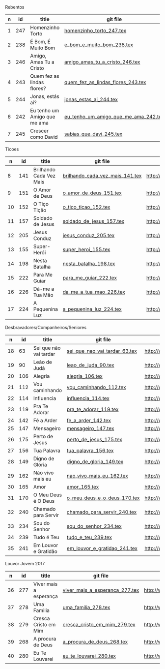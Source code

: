 

Rebentos

n  | id    | title | git file | site link | 
---|-------|-------|----------|-----------| 
1 | 247    | Homenzinho Torto | [homenzinho_torto_247.tex](https://github.com/psalterio/repository/blob/master/songs/pt/homenzinho_torto_247.tex) | http://www.psalterio.net/247 |  
2 | 238    | É Bom, É Muito Bom | [e_bom_e_muito_bom_238.tex](https://github.com/psalterio/repository/blob/master/songs/pt/e_bom_e_muito_bom_238.tex) | http://www.psalterio.net/238 |  
3 | 246    | Amigo, Amas Tu a Cristo | [amigo_amas_tu_a_cristo_246.tex](https://github.com/psalterio/repository/blob/master/songs/pt/amigo_amas_tu_a_cristo_246.tex) | http://www.psalterio.net/246 |  
4 | 243    | Quem fez as lindas flores? | [quem_fez_as_lindas_flores_243.tex](https://github.com/psalterio/repository/blob/master/songs/pt/quem_fez_as_lindas_flores_243.tex) | http://www.psalterio.net/243 |  
5 | 244    | Jonas, estás aí? | [jonas_estas_ai_244.tex](https://github.com/psalterio/repository/blob/master/songs/pt/jonas_estas_ai_244.tex) | http://www.psalterio.net/244 |  
6 | 242    | Eu tenho um Amigo que me ama | [eu_tenho_um_amigo_que_me_ama_242.tex](https://github.com/psalterio/repository/blob/master/songs/pt/eu_tenho_um_amigo_que_me_ama_242.tex) | http://www.psalterio.net/242 |  
7 | 245    | Crescer como David | [sabias_que_davi_245.tex](https://github.com/psalterio/repository/blob/master/songs/pt/sabias_que_davi_245.tex) | http://www.psalterio.net/245 |  


Ticoes

n  | id    | title | git file | site link | 
---|-------|-------|----------|-----------| 
8 | 141    | Brilhando Cada Vez Mais | [brilhando_cada_vez_mais_141.tex](https://github.com/psalterio/repository/blob/master/songs/pt/brilhando_cada_vez_mais_141.tex) | http://www.psalterio.net/141 |  
9 | 151    | O Amor de Deus | [o_amor_de_deus_151.tex](https://github.com/psalterio/repository/blob/master/songs/pt/o_amor_de_deus_151.tex) | http://www.psalterio.net/151 |  
10 | 152    | O Tiço Tição | [o_tico_ticao_152.tex](https://github.com/psalterio/repository/blob/master/songs/pt/o_tico_ticao_152.tex) | http://www.psalterio.net/152 |  
11 | 157    | Soldado de Jesus | [soldado_de_jesus_157.tex](https://github.com/psalterio/repository/blob/master/songs/pt/soldado_de_jesus_157.tex) | http://www.psalterio.net/157 |  
12 | 205    | Jesus Conduz | [jesus_conduz_205.tex](https://github.com/psalterio/repository/blob/master/songs/pt/jesus_conduz_205.tex) | http://www.psalterio.net/205 |  
13 | 155    | Super-Herói | [super_heroi_155.tex](https://github.com/psalterio/repository/blob/master/songs/pt/super_heroi_155.tex) | http://www.psalterio.net/155 |  
14 | 198    | Nesta Batalha | [nesta_batalha_198.tex](https://github.com/psalterio/repository/blob/master/songs/pt/nesta_batalha_198.tex) | http://www.psalterio.net/198 |  
15 | 222    | Para Me Guiar | [para_me_guiar_222.tex](https://github.com/psalterio/repository/blob/master/songs/pt/para_me_guiar_222.tex) | http://www.psalterio.net/222 |  
16 | 226    | Dá-me a Tua Mão | [da_me_a_tua_mao_226.tex](https://github.com/psalterio/repository/blob/master/songs/pt/da_me_a_tua_mao_226.tex) | http://www.psalterio.net/226 |  
17 | 224    | A Pequenina Luz | [a_pequenina_luz_224.tex](https://github.com/psalterio/repository/blob/master/songs/pt/a_pequenina_luz_224.tex) | http://www.psalterio.net/224 |  

Desbravadores/Companheiros/Seniores

n  | id    | title | git file | site link | 
---|-------|-------|----------|-----------| 
18 | 63    | Sei que não vai tardar | [sei_que_nao_vai_tardar_63.tex](https://github.com/psalterio/repository/blob/master/songs/pt/sei_que_nao_vai_tardar_63.tex) | http://www.psalterio.net/63 |  
19 | 90    | Leão de Judá | [leao_de_juda_90.tex](https://github.com/psalterio/repository/blob/master/songs/pt/leao_de_juda_90.tex) | http://www.psalterio.net/90 |  
20 | 106    | Alegria | [alegria_106.tex](https://github.com/psalterio/repository/blob/master/songs/pt/alegria_106.tex) | http://www.psalterio.net/106 |  
21 | 112    | Vou caminhando | [vou_caminhando_112.tex](https://github.com/psalterio/repository/blob/master/songs/pt/vou_caminhando_112.tex) | http://www.psalterio.net/112 |  
22 | 114    | Influencia | [influencia_114.tex](https://github.com/psalterio/repository/blob/master/songs/pt/influencia_114.tex) | http://www.psalterio.net/114 |  
23 | 119    | Pra Te Adorar | [pra_te_adorar_119.tex](https://github.com/psalterio/repository/blob/master/songs/pt/pra_te_adorar_119.tex) | http://www.psalterio.net/119 |  
24 | 142    | Fé a Arder | [fe_a_arder_142.tex](https://github.com/psalterio/repository/blob/master/songs/pt/fe_a_arder_142.tex) | http://www.psalterio.net/142 |  
25 | 147    | Mensageiro | [mensageiro_147.tex](https://github.com/psalterio/repository/blob/master/songs/pt/mensageiro_147.tex) | http://www.psalterio.net/147 |  
26 | 175    | Perto de Jesus | [perto_de_jesus_175.tex](https://github.com/psalterio/repository/blob/master/songs/pt/perto_de_jesus_175.tex) | http://www.psalterio.net/175 |  
27 | 156    | Tua Palavra | [tua_palavra_156.tex](https://github.com/psalterio/repository/blob/master/songs/pt/tua_palavra_156.tex) | http://www.psalterio.net/156 |  
28 | 149    | Digno de Glória | [digno_de_gloria_149.tex](https://github.com/psalterio/repository/blob/master/songs/pt/digno_de_gloria_149.tex) | http://www.psalterio.net/149 |  
29 | 162    | Não vivo mais eu | [nao_vivo_mais_eu_162.tex](https://github.com/psalterio/repository/blob/master/songs/pt/nao_vivo_mais_eu_162.tex) | http://www.psalterio.net/162 |  
30 | 165    | Amor | [amor_165.tex](https://github.com/psalterio/repository/blob/master/songs/pt/amor_165.tex) | http://www.psalterio.net/165 | 
31 | 170    | O Meu Deus é O Deus | [o_meu_deus_e_o_deus_170.tex](https://github.com/psalterio/repository/blob/master/songs/pt/o_meu_deus_e_o_deus_170.tex) | http://www.psalterio.net/170 |  
32 | 240    | Chamado para Servir | [chamado_para_servir_240.tex](https://github.com/psalterio/repository/blob/master/songs/pt/chamado_para_servir_240.tex) | http://www.psalterio.net/240 |  
33 | 234    | Sou do Senhor | [sou_do_senhor_234.tex](https://github.com/psalterio/repository/blob/master/songs/pt/sou_do_senhor_234.tex) | http://www.psalterio.net/234 |  
34 | 239    | Tudo é Teu | [tudo_e_teu_239.tex](https://github.com/psalterio/repository/blob/master/songs/pt/tudo_e_teu_239.tex) | http://www.psalterio.net/239 |  
35 | 241    | Em Louvor e Gratidão | [em_louvor_e_gratidao_241.tex](https://github.com/psalterio/repository/blob/master/songs/pt/em_louvor_e_gratidao_241.tex) | http://www.psalterio.net/241 |  


Louvor Jovem 2017

n  | id    | title | git file | site link | 
---|-------|-------|----------|-----------| 
36 | 277   | Viver mais a esperança | [viver_mais_a_esperanca_277.tex](https://github.com/psalterio/repository/blob/master/songs/pt/viver_mais_a_esperanca_277.tex) | http://www.psalterio.net/277 |  
37 | 278   | Uma Familia | [uma_familia_278.tex](https://github.com/psalterio/repository/blob/master/songs/pt/uma_familia_278.tex) | http://www.psalterio.net/278 |  
38 | 279   | Cresca Cristo em Mim | [cresca_cristo_em_mim_279.tex](https://github.com/psalterio/repository/blob/master/songs/pt/cresca_cristo_em_mim_279.tex) | http://www.psalterio.net/279 |  
39 | 268   | A procura de Deus | [a_procura_de_deus_268.tex](https://github.com/psalterio/repository/blob/master/songs/pt/a_procura_de_deus_268.tex) | http://www.psalterio.net/268 |  
40 | 280   | Eu Te Louvarei | [eu_te_louvarei_280.tex](https://github.com/psalterio/repository/blob/master/songs/pt/eu_te_louvarei_280.tex) | http://www.psalterio.net/280 |  

